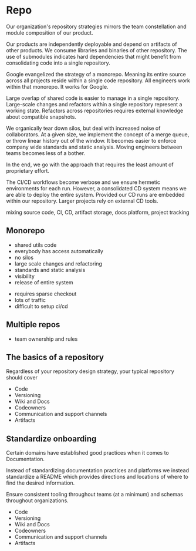 # Repo

Our organization's repository strategies mirrors the team constellation and module composition of our product.

Our products are independently deployable and depend on artifacts of other products. We consume libraries and binaries of other repository. The use of submodules indicates hard dependencies that might benefit from consolidating code into a single repository.

Google evangelized the strategy of a monorepo. Meaning its entire source across all projects reside within a single code repository. All engineers work within that monorepo. It works for Google.

Large overlap of shared code is easier to manage in a single repository. Large-scale changes and refactors within a single repository represent a working state. Refactors across repositories requires external knowledge about compatible snapshots.

We organically tear down silos, but deal with increased noise of collaborators. At a given size, we implement the concept of a merge queue, or throw linear history out of the window. It becomes easier to enforce company wide standards and static analysis. Moving engineers between teams becomes less of a bother.

In the end, we go with the approach that requires the least amount of proprietary effort.

The CI/CD workflows become verbose and we ensure hermetic environments for each run. However, a consolidated CD system means we are able to deploy the entire system. Provided our CD runs are embedded within our repository. Larger projects rely on external CD tools.

mixing source code, CI, CD, artifact storage, docs platform, project tracking

## Monorepo

+ shared utils code
+ everybody has access automatically
+ no silos
+ large scale changes and refactoring
+ standards and static analysis
+ visibility
+ release of entire system

- requires sparse checkout
- lots of traffic
- difficult to setup ci/cd

## Multiple repos

+ team ownership and rules

## The basics of a repository

Regardless of your repository design strategy, your typical repository should cover 

- Code
- Versioning
- Wiki and Docs
- Codeowners
- Communication and support channels
- Artifacts


## Standardize onboarding

Certain domains have established good practices when it comes to Documentation.

Instead of standardizing documentation practices and platforms we instead standardize a README which provides directions and locations of where to find the desired information.



Ensure consistent tooling throughout teams (at a minimum) and schemas throughout organizations.

- Code
- Versioning
- Wiki and Docs
- Codeowners
- Communication and support channels
- Artifacts
